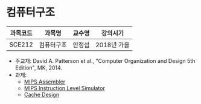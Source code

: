 # 컴퓨터구조

| 과목코드 | 과목명     | 교수명 | 강의시기    |
|----------|------------|--------|-------------|
| SCE212   | 컴퓨터구조 | 안정섭 | 2018년 가을 |

- 주교재: David A. Patterson et al., "Computer Organization and Design 5th Edition", MK, 2014.
- 과제:
  - [MIPS Assembler](./projects/project-1)
  - [MIPS Instruction Level Simulator](./projects/project-2)
  - [Cache Design](./projects/project-3)

